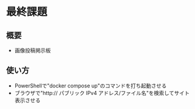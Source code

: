 # 最終課題

## 概要
- 画像投稿掲示板

## 使い方
- PowerShellで"docker compose up"のコマンドを打ち起動させる
- ブラウザで"http:// パブリック IPv4 アドレス/ファイル名"を検索してサイト表示させる
